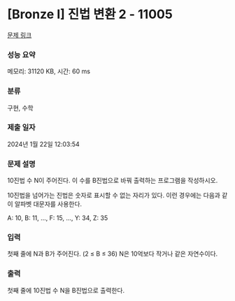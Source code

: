 # [Bronze I] 진법 변환 2 - 11005 

[문제 링크](https://www.acmicpc.net/problem/11005) 

### 성능 요약

메모리: 31120 KB, 시간: 60 ms

### 분류

구현, 수학

### 제출 일자

2024년 1월 22일 12:03:54

### 문제 설명

<p style="user-select: auto !important;">10진법 수 N이 주어진다. 이 수를 B진법으로 바꿔 출력하는 프로그램을 작성하시오.</p>

<p style="user-select: auto !important;">10진법을 넘어가는 진법은 숫자로 표시할 수 없는 자리가 있다. 이런 경우에는 다음과 같이 알파벳 대문자를 사용한다.</p>

<p style="user-select: auto !important;">A: 10, B: 11, ..., F: 15, ..., Y: 34, Z: 35</p>

### 입력 

 <p style="user-select: auto !important;">첫째 줄에 N과 B가 주어진다. (2 ≤ B ≤ 36) N은 10억보다 작거나 같은 자연수이다.</p>

### 출력 

 <p style="user-select: auto !important;">첫째 줄에 10진법 수 N을 B진법으로 출력한다.</p>

